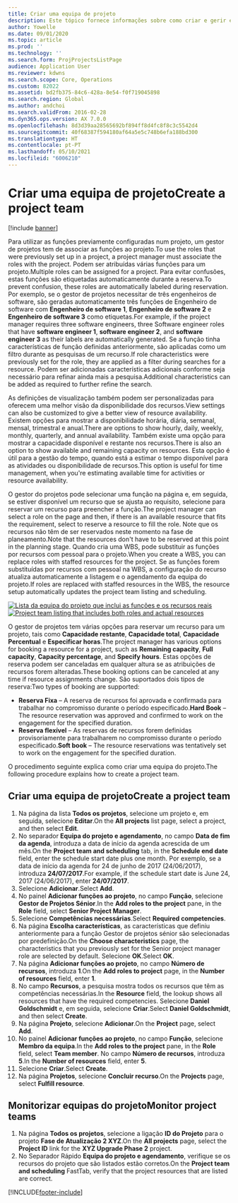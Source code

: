 ```yaml
---
title: Criar uma equipa de projeto
description: Este tópico fornece informações sobre como criar e gerir equipas de projeto.
author: Yowelle
ms.date: 09/01/2020
ms.topic: article
ms.prod: ''
ms.technology: ''
ms.search.form: ProjProjectsListPage
audience: Application User
ms.reviewer: kdwns
ms.search.scope: Core, Operations
ms.custom: 82022
ms.assetid: bd2fb375-84c6-428a-8e54-f0f719045898
ms.search.region: Global
ms.author: andchoi
ms.search.validFrom: 2016-02-28
ms.dyn365.ops.version: AX 7.0.0
ms.openlocfilehash: 8d3d39aa28565692bf894ff8d4fc8f8c3c5542d4
ms.sourcegitcommit: 40f68387f594180af64a5e5c748b6efa188bd300
ms.translationtype: HT
ms.contentlocale: pt-PT
ms.lasthandoff: 05/10/2021
ms.locfileid: "6006210"
---
```

# <a name="create-a-project-team"></a><span data-ttu-id="cd0c8-103">Criar uma equipa de projeto</span><span class="sxs-lookup"><span data-stu-id="cd0c8-103">Create a project team</span></span>

[!include [banner](../includes/banner.md)]

<span data-ttu-id="cd0c8-104">Para utilizar as funções previamente configuradas num projeto, um gestor de projetos tem de associar as funções ao projeto.</span><span class="sxs-lookup"><span data-stu-id="cd0c8-104">To use the roles that were previously set up in a project, a project manager must associate the roles with the project.</span></span> <span data-ttu-id="cd0c8-105">Podem ser atribuídas várias funções para um projeto.</span><span class="sxs-lookup"><span data-stu-id="cd0c8-105">Multiple roles can be assigned for a project.</span></span> <span data-ttu-id="cd0c8-106">Para evitar confusões, estas funções são etiquetadas automaticamente durante a reserva.</span><span class="sxs-lookup"><span data-stu-id="cd0c8-106">To prevent confusion, these roles are automatically labeled during reservation.</span></span> <span data-ttu-id="cd0c8-107">Por exemplo, se o gestor de projetos necessitar de três engenheiros de software, são geradas automaticamente três funções de Engenheiro de software com **Engenheiro de software 1**, **Engenheiro de software 2** e **Engenheiro de software 3** como etiquetas.</span><span class="sxs-lookup"><span data-stu-id="cd0c8-107">For example, if the project manager requires three software engineers, three Software engineer roles that have **software engineer 1**, **software engineer 2**, and **software engineer 3** as their labels are automatically generated.</span></span> <span data-ttu-id="cd0c8-108">Se a função tinha características de função definidas anteriormente, são aplicadas como um filtro durante as pesquisas de um recurso.</span><span class="sxs-lookup"><span data-stu-id="cd0c8-108">If role characteristics were previously set for the role, they are applied as a filter during searches for a resource.</span></span> <span data-ttu-id="cd0c8-109">Podem ser adicionadas características adicionais conforme seja necessário para refinar ainda mais a pesquisa.</span><span class="sxs-lookup"><span data-stu-id="cd0c8-109">Additional characteristics can be added as required to further refine the search.</span></span>

<span data-ttu-id="cd0c8-110">As definições de visualização também podem ser personalizadas para oferecem uma melhor visão da disponibilidade dos recursos.</span><span class="sxs-lookup"><span data-stu-id="cd0c8-110">View settings can also be customized to give a better view of resource availability.</span></span> <span data-ttu-id="cd0c8-111">Existem opções para mostrar a disponibilidade horária, diária, semanal, mensal, trimestral e anual.</span><span class="sxs-lookup"><span data-stu-id="cd0c8-111">There are options to show hourly, daily, weekly, monthly, quarterly, and annual availability.</span></span> <span data-ttu-id="cd0c8-112">Também existe uma opção para mostrar a capacidade disponível e restante nos recursos.</span><span class="sxs-lookup"><span data-stu-id="cd0c8-112">There is also an option to show available and remaining capacity on resources.</span></span> <span data-ttu-id="cd0c8-113">Esta opção é útil para a gestão do tempo, quando está a estimar o tempo disponível para as atividades ou disponibilidade de recursos.</span><span class="sxs-lookup"><span data-stu-id="cd0c8-113">This option is useful for time management, when you're estimating available time for activities or resource availability.</span></span>

<span data-ttu-id="cd0c8-114">O gestor do projetos pode selecionar uma função na página e, em seguida, se estiver disponível um recurso que se ajusta ao requisito, selecione para reservar um recurso para preencher a função.</span><span class="sxs-lookup"><span data-stu-id="cd0c8-114">The project manager can select a role on the page and then, if there is an available resource that fits the requirement, select to reserve a resource to fill the role.</span></span> <span data-ttu-id="cd0c8-115">Note que os recursos não têm de ser reservados neste momento na fase de planeamento.</span><span class="sxs-lookup"><span data-stu-id="cd0c8-115">Note that the resources don't have to be reserved at this point in the planning stage.</span></span> <span data-ttu-id="cd0c8-116">Quando cria uma WBS, pode substituir as funções por recursos com pessoal para o projeto.</span><span class="sxs-lookup"><span data-stu-id="cd0c8-116">When you create a WBS, you can replace roles with staffed resources for the project.</span></span> <span data-ttu-id="cd0c8-117">Se as funções forem substituídas por recursos com pessoal na WBS, a configuração do recurso atualiza automaticamente a listagem e o agendamento da equipa do projeto.</span><span class="sxs-lookup"><span data-stu-id="cd0c8-117">If roles are replaced with staffed resources in the WBS, the resource setup automatically updates the project team listing and scheduling.</span></span>

<span data-ttu-id="cd0c8-118">[![Lista da equipa do projeto que inclui as funções e os recursos reais](./media/projectresourcing03-1024x368.jpg)](./media/projectresourcing03.jpg)</span><span class="sxs-lookup"><span data-stu-id="cd0c8-118">[![Project team listing that includes both roles and actual resources](./media/projectresourcing03-1024x368.jpg)](./media/projectresourcing03.jpg)</span></span> 

<span data-ttu-id="cd0c8-119">O gestor de projetos tem várias opções para reservar um recurso para um projeto, tais como **Capacidade restante**, **Capacidade total**, **Capacidade Percentual** e **Especificar horas**.</span><span class="sxs-lookup"><span data-stu-id="cd0c8-119">The project manager has various options for booking a resource for a project, such as **Remaining capacity**, **Full capacity**, **Capacity percentage**, and **Specify hours**.</span></span> <span data-ttu-id="cd0c8-120">Estas opções de reserva podem ser canceladas em qualquer altura se as atribuições de recursos forem alteradas.</span><span class="sxs-lookup"><span data-stu-id="cd0c8-120">These booking options can be canceled at any time if resource assignments change.</span></span> <span data-ttu-id="cd0c8-121">São suportados dois tipos de reserva:</span><span class="sxs-lookup"><span data-stu-id="cd0c8-121">Two types of booking are supported:</span></span>

- <span data-ttu-id="cd0c8-122">**Reserva Fixa** – A reserva de recursos foi aprovada e confirmada para trabalhar no compromisso durante o período especificado.</span><span class="sxs-lookup"><span data-stu-id="cd0c8-122">**Hard Book** – The resource reservation was approved and confirmed to work on the engagement for the specified duration.</span></span>
- <span data-ttu-id="cd0c8-123">**Reserva flexível** – As reservas de recursos forem definidas provisoriamente para trabalharem no compromisso durante o período especificado.</span><span class="sxs-lookup"><span data-stu-id="cd0c8-123">**Soft book** – The resource reservations was tentatively set to work on the engagement for the specified duration.</span></span>

<span data-ttu-id="cd0c8-124">O procedimento seguinte explica como criar uma equipa do projeto.</span><span class="sxs-lookup"><span data-stu-id="cd0c8-124">The following procedure explains how to create a project team.</span></span>

## <a name="create-a-project-team"></a><span data-ttu-id="cd0c8-125">Criar uma equipa de projeto</span><span class="sxs-lookup"><span data-stu-id="cd0c8-125">Create a project team</span></span>

1. <span data-ttu-id="cd0c8-126">Na página da lista **Todos os projetos**, selecione um projeto e, em seguida, selecione **Editar**.</span><span class="sxs-lookup"><span data-stu-id="cd0c8-126">On the **All projects** list page, select a project, and then select **Edit**.</span></span>
2. <span data-ttu-id="cd0c8-127">No separador **Equipa do projeto e agendamento**, no campo **Data de fim da agenda**, introduza a data de início da agenda acrescida de um mês.</span><span class="sxs-lookup"><span data-stu-id="cd0c8-127">On the **Project team and scheduling** tab, in the **Schedule end date** field, enter the schedule start date plus one month.</span></span> <span data-ttu-id="cd0c8-128">Por exemplo, se a data de início da agenda for 24 de junho de 2017 (24/06/2017), introduza **24/07/2017**.</span><span class="sxs-lookup"><span data-stu-id="cd0c8-128">For example, if the schedule start date is June 24, 2017 (24/06/2017), enter **24/07/2017**.</span></span>
3. <span data-ttu-id="cd0c8-129">Selecione **Adicionar**.</span><span class="sxs-lookup"><span data-stu-id="cd0c8-129">Select **Add**.</span></span>
4. <span data-ttu-id="cd0c8-130">No painel **Adicionar funções ao projeto**, no campo **Função**, selecione **Gestor de Projetos Sénior**.</span><span class="sxs-lookup"><span data-stu-id="cd0c8-130">In the **Add roles to the project** pane, in the **Role** field, select **Senior Project Manager**.</span></span>
5. <span data-ttu-id="cd0c8-131">Selecione **Competências necessárias**.</span><span class="sxs-lookup"><span data-stu-id="cd0c8-131">Select **Required competencies**.</span></span>
6. <span data-ttu-id="cd0c8-132">Na página **Escolha características**, as características que definiu anteriormente para a função Gestor de projetos sénior são selecionadas por predefinição.</span><span class="sxs-lookup"><span data-stu-id="cd0c8-132">On the **Choose characteristics** page, the characteristics that you previously set for the Senior project manager role are selected by default.</span></span> <span data-ttu-id="cd0c8-133">Selecione **OK**.</span><span class="sxs-lookup"><span data-stu-id="cd0c8-133">Select **OK**.</span></span>
7. <span data-ttu-id="cd0c8-134">Na página **Adicionar funções ao projeto**, no campo **Número de recursos**, introduza **1**.</span><span class="sxs-lookup"><span data-stu-id="cd0c8-134">On the **Add roles to project** page, in the **Number of resources** field, enter **1**.</span></span>
8. <span data-ttu-id="cd0c8-135">No campo **Recursos**, a pesquisa mostra todos os recursos que têm as competências necessárias.</span><span class="sxs-lookup"><span data-stu-id="cd0c8-135">In the **Resource** field, the lookup shows all resources that have the required competencies.</span></span> <span data-ttu-id="cd0c8-136">Selecione **Daniel Goldschmidt** e, em seguida, selecione **Criar**.</span><span class="sxs-lookup"><span data-stu-id="cd0c8-136">Select **Daniel Goldschmidt**, and then select **Create**.</span></span>
9. <span data-ttu-id="cd0c8-137">Na página **Projeto**, selecione **Adicionar**.</span><span class="sxs-lookup"><span data-stu-id="cd0c8-137">On the **Project** page, select **Add**.</span></span>
10. <span data-ttu-id="cd0c8-138">No painel **Adicionar funções ao projeto**, no campo **Função**, selecione **Membro da equipa**.</span><span class="sxs-lookup"><span data-stu-id="cd0c8-138">In the **Add roles to the project** pane, in the **Role** field, select **Team member**.</span></span> <span data-ttu-id="cd0c8-139">No campo **Número de recursos**, introduza **5**.</span><span class="sxs-lookup"><span data-stu-id="cd0c8-139">In the **Number of resources** field, enter **5**.</span></span>
11. <span data-ttu-id="cd0c8-140">Selecione **Criar**.</span><span class="sxs-lookup"><span data-stu-id="cd0c8-140">Select **Create**.</span></span>
12. <span data-ttu-id="cd0c8-141">Na página **Projetos**, selecione **Concluir recurso**.</span><span class="sxs-lookup"><span data-stu-id="cd0c8-141">On the **Projects** page, select **Fulfill resource**.</span></span>

## <a name="monitor-project-teams"></a><span data-ttu-id="cd0c8-142">Monitorizar equipas do projeto</span><span class="sxs-lookup"><span data-stu-id="cd0c8-142">Monitor project teams</span></span>
1. <span data-ttu-id="cd0c8-143">Na página **Todos os projetos**, selecione a ligação **ID do Projeto** para o projeto **Fase de Atualização 2 XYZ**.</span><span class="sxs-lookup"><span data-stu-id="cd0c8-143">On the **All projects** page, select the **Project ID** link for the **XYZ Upgrade Phase 2** project.</span></span>
2. <span data-ttu-id="cd0c8-144">No Separador Rápido **Equipa do projeto e agendamento**, verifique se os recursos do projeto que são listados estão corretos.</span><span class="sxs-lookup"><span data-stu-id="cd0c8-144">On the **Project team and scheduling** FastTab, verify that the project resources that are listed are correct.</span></span>


[!INCLUDE[footer-include](../includes/footer-banner.md)]